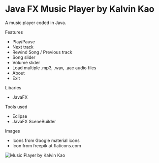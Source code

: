 # Java FX Music Player by Kalvin Kao
A music player coded in Java.
<br>

Features
- Play/Pause
- Next track
- Rewind Song / Previous track
- Song slider
- Volume slider
- Load multiple .mp3, .wav, .aac audio files
- About
- Exit

Libaries
- JavaFX

Tools used
- Eclipse
- JavaFX SceneBuilder

Images
- Icons from Google material icons
- Icon from freepik at flaticons.com


![Music Player by Kalvin Kao](https://i.imgur.com/FT6le7h.png)


